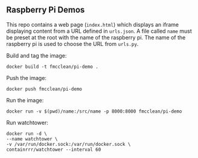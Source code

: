 ## Raspberry Pi Demos

This repo contains a web page (`index.html`) which displays an iframe displaying content from a URL defined in `urls.json`.
A file called `name` must be preset at the root with the name of the raspberry pi.
The name of the raspberry pi is used to choose the URL from `urls.py`.

Build and tag the image:

```shell
docker build -t fmcclean/pi-demo .
```

Push the image:

```shell
docker push fmcclean/pi-demo
```

Run the image:

```shell
docker run -v $(pwd)/name:/src/name -p 8000:8000 fmcclean/pi-demo 
```

Run watchtower:

```shell
docker run -d \
--name watchtower \
-v /var/run/docker.sock:/var/run/docker.sock \
containrrr/watchtower --interval 60
